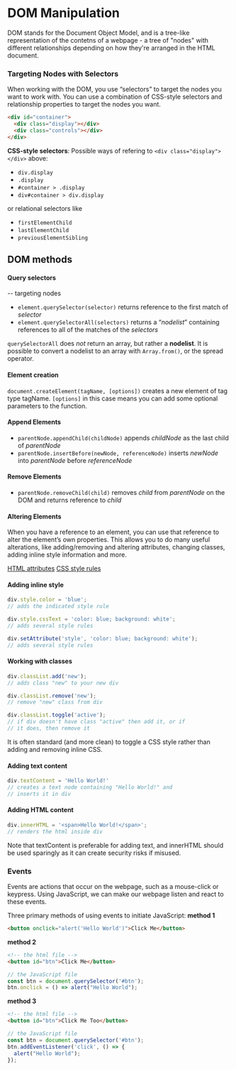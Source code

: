 # DOM Manipulation
DOM stands for the Document Object Model, and is a tree-like representation of the contetns of a webpage - a tree of "nodes" with different relationships depending on how they're arranged in the HTML document. 

### Targeting Nodes with Selectors
When working with the DOM, you use “selectors” to target the nodes you want to work with. You can use a combination of CSS-style selectors and relationship properties to target the nodes you want.

```html
<div id="container">
  <div class="display"></div>
  <div class="controls"></div>
</div>
```

**CSS-style selectors**:
Possible ways of refering to `<div class="display"></div>` above:
-   `div.display`
-   `.display`
-   `#container > .display`
-   `div#container > div.display`

or relational selectors like 
- `firstElementChild`
- `lastElementChild`
- `previousElementSibling`

## DOM methods
#### Query selectors
-- targeting nodes

-   `element.querySelector(selector)` returns reference to the first match of _selector_
-   `element.querySelectorAll(selectors)` returns a “*nodelist*” containing references to all of the matches of the _selectors_

`querySelectorAll` does *not* return an array, but rather a **nodelist**. It is possible to convert a nodelist to an array with `Array.from()`, or the spread operator. 


#### Element creation
`document.createElement(tagName, [options])` creates a new element of tag type tagName. `[options]` in this case means you can add some optional parameters to the function.


#### Append Elements
-   `parentNode.appendChild(childNode)` appends _childNode_ as the last child of _parentNode_
-   `parentNode.insertBefore(newNode, referenceNode)` inserts _newNode_ into _parentNode_ before _referenceNode_


#### Remove Elements
-   `parentNode.removeChild(child)` removes _child_ from _parentNode_ on the DOM and returns reference to _child_

#### Altering Elements
When you have a reference to an element, you can use that reference to alter the element’s own properties. This allows you to do many useful alterations, like adding/removing and altering attributes, changing classes, adding inline style information and more.

[HTML attributes](https://developer.mozilla.org/en-US/docs/Web/HTML/Attributes)
[CSS style rules](http://domenlightenment.com/#6.2)

#### Adding inline style

```javascript
div.style.color = 'blue';                                      
// adds the indicated style rule

div.style.cssText = 'color: blue; background: white';          
// adds several style rules

div.setAttribute('style', 'color: blue; background: white');    
// adds several style rules
```

#### Working with classes
```javascript
div.classList.add('new');                                      
// adds class "new" to your new div

div.classList.remove('new');                                   
// remove "new" class from div

div.classList.toggle('active');                                
// if div doesn't have class "active" then add it, or if
// it does, then remove it
```
It is often standard (and more clean) to toggle a CSS style rather than adding and removing inline CSS.

#### Adding text content

```javascript
div.textContent = 'Hello World!'                               
// creates a text node containing "Hello World!" and
// inserts it in div
```

#### Adding HTML content

```javascript
div.innerHTML = '<span>Hello World!</span>';                   
// renders the html inside div
```

Note that textContent is preferable for adding text, and innerHTML should be used sparingly as it can create security risks if misused.

### Events
Events  are  actions that occur on the webpage, such as a mouse-click or keypress. Using JavaScript, we can make our webpage listen and react to these events. 

Three primary methods of using events to initiate JavaScript:
**method 1**
```html
<button onclick="alert('Hello World')">Click Me</button>
```
**method 2**
```html
<!-- the html file -->
<button id="btn">Click Me</button>
```
```javascript
// the JavaScript file
const btn = document.querySelector('#btn');
btn.onclick = () => alert("Hello World");
```
**method 3**

```html
<!-- the html file -->
<button id="btn">Click Me Too</button>
```

```javascript
// the JavaScript file
const btn = document.querySelector('#btn');
btn.addEventListener('click', () => {
  alert("Hello World");
});
```